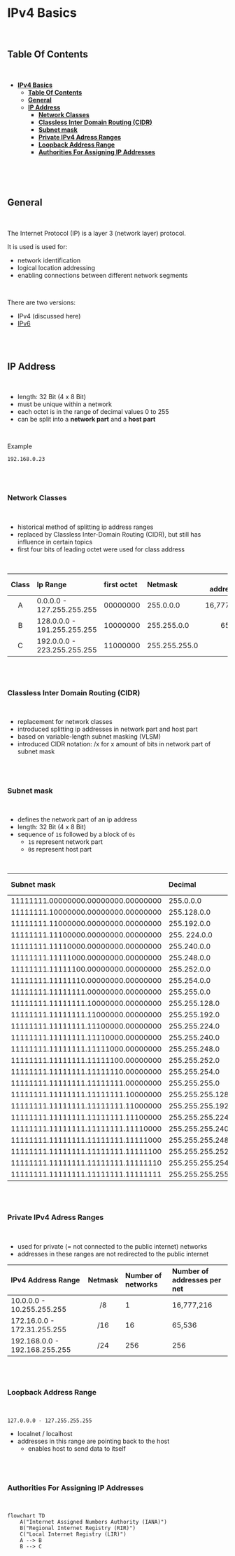 # **IPv4 Basics**
<br>

## **Table Of Contents**
<br>

- [**IPv4 Basics**](#ipv4-basics)
  - [**Table Of Contents**](#table-of-contents)
  - [**General**](#general)
  - [**IP Address**](#ip-address)
    - [**Network Classes**](#network-classes)
    - [**Classless Inter Domain Routing (CIDR)**](#classless-inter-domain-routing-cidr)
    - [**Subnet mask**](#subnet-mask)
    - [**Private IPv4 Adress Ranges**](#private-ipv4-adress-ranges)
    - [**Loopback Address Range**](#loopback-address-range)
    - [**Authorities For Assigning IP Addresses**](#authorities-for-assigning-ip-addresses)

<br>
<br>
<br>

## **General**
<br>

The Internet Protocol (IP) is a layer 3 (network layer) protocol.

It is used is used for:
* network identification
* logical location addressing
* enabling connections between different network segments

<br>

There are two versions:

* IPv4 (discussed here)
* [IPv6](../IPv6/IPv6_basics.md)

<br>
<br>

## **IP Address**
<br>

* length: 32 Bit (4 x 8 Bit)
* must be unique within a network
* each octet is in the range of decimal values 0 to 255
* can be split into a **network part** and a **host part** 

<br>

Example
```
192.168.0.23
```

<br>
<br>

### **Network Classes**
<br>

* historical method of splitting ip address ranges
* replaced by Classless Inter-Domain Routing (CIDR), but still has influence in certain topics
* first four bits of leading octet were used for class address

<br>

|Class |Ip Range                       |first octet |Netmask         |Host addresses |
|:----:|:------------------------------|:-----------|:---------------|--------------:|
|A     |0.0.0.0   - 127.255.255.255    |00000000    |255.0.0.0       |16,777,214     |
|B     |128.0.0.0 - 191.255.255.255    |10000000    |255.255.0.0     |65,534         |
|C     |192.0.0.0 - 223.255.255.255    |11000000    |255.255.255.0   |254            |

<br>
<br>

### **Classless Inter Domain Routing (CIDR)**
<br>

* replacement for network classes
* introduced splitting ip addresses in network part and host part
* based on variable-length subnet masking (VLSM)
* introduced CIDR notation: /x for x amount of bits in network part of subnet mask

<br>
<br>

### **Subnet mask**
<br>

* defines the network part of an ip address
* length: 32 Bit (4 x 8 Bit)
* sequence of `1`s followed by a block of `0s`
    * `1`s represent network part
    * `0`s represent host part

<br>

|Subnet mask                         |Decimal         |CIDR Notation |Total addresses |
|:-----------------------------------|:---------------|:------------:|---------------:|
|11111111.00000000.00000000.00000000 |255.0.0.0       |/8            |16.777.214      |
|11111111.10000000.00000000.00000000 |255.128.0.0     |/9            |8.388.608       |
|11111111.11000000.00000000.00000000 |255.192.0.0     |/10           |4.194.304       |
|11111111.11100000.00000000.00000000 |255. 224.0.0     |/11           |2.097.152       |
|11111111.11110000.00000000.00000000 |255.240.0.0     |/12           |1.048.576       |
|11111111.11111000.00000000.00000000 |255.248.0.0     |/13           |524.288         |
|11111111.11111100.00000000.00000000 |255.252.0.0     |/14           |262.144         |
|11111111.11111110.00000000.00000000 |255.254.0.0     |/15           |131.072         |
|11111111.11111111.00000000.00000000 |255.255.0.0     |/16           |65.536          |
|11111111.11111111.10000000.00000000 |255.255.128.0   |/17           |32.768          |
|11111111.11111111.11000000.00000000 |255.255.192.0   |/18           |16.384          |
|11111111.11111111.11100000.00000000 |255.255.224.0   |/19           |8.192           |
|11111111.11111111.11110000.00000000 |255.255.240.0   |/20           |4.096           |
|11111111.11111111.11111000.00000000 |255.255.248.0   |/21           |2.048           |
|11111111.11111111.11111100.00000000 |255.255.252.0   |/22           |1.024           |
|11111111.11111111.11111110.00000000 |255.255.254.0   |/23           |512             |
|11111111.11111111.11111111.00000000 |255.255.255.0   |/24           |256             |
|11111111.11111111.11111111.10000000 |255.255.255.128 |/25           |128             |
|11111111.11111111.11111111.11000000 |255.255.255.192 |/26           |64              |
|11111111.11111111.11111111.11100000 |255.255.255.224 |/27           |32              |
|11111111.11111111.11111111.11110000 |255.255.255.240 |/28           |16              |
|11111111.11111111.11111111.11111000 |255.255.255.248 |/29           |8               |
|11111111.11111111.11111111.11111100 |255.255.255.252 |/30           |4               |
|11111111.11111111.11111111.11111110 |255.255.255.254 |/31           |2               |
|11111111.11111111.11111111.11111111 |255.255.255.255 |/32           |0               |

<br>
<br>

### **Private IPv4 Adress Ranges**
<br>

* used for private (= not connected to the public internet) networks
* addresses in these ranges are not redirected to the public internet

|IPv4 Address Range            |Netmask |Number of networks |Number of addresses per net |
|:-----------------------------|:------:|:------------------|:---------------------------|
|10.0.0.0    - 10.255.255.255  |/8      |1                  |16,777,216                  |
|172.16.0.0  - 172.31.255.255  |/16     |16                 |65,536                      |
|192.168.0.0 - 192.168.255.255 |/24     |256                |256                         | 

<br>
<br>

### **Loopback Address Range**
<br>

```
127.0.0.0 - 127.255.255.255
```

* localnet / localhost
* addresses in this range are pointing back to the host
  * enables host to send data to itself

<br>
<br>

### **Authorities For Assigning IP Addresses**
<br>

```mermaid
flowchart TD
    A("Internet Assigned Numbers Authority (IANA)")
    B("Regional Internet Registry (RIR)")
    C("Local Internet Registry (LIR)")
    A --> B
    B --> C
```

